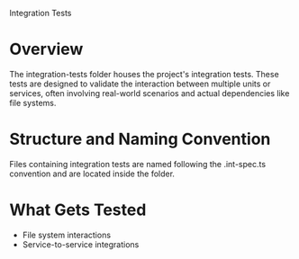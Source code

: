 Integration Tests

# Overview

The integration-tests folder houses the project's integration tests. These tests are designed to validate the interaction between multiple units or services, often involving real-world scenarios and actual dependencies like file systems.

# Structure and Naming Convention

Files containing integration tests are named following the .int-spec.ts convention and are located inside the folder.

# What Gets Tested

- File system interactions
- Service-to-service integrations
